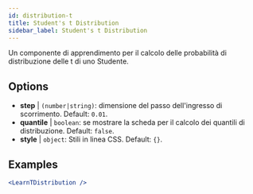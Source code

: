 ```yaml
---
id: distribution-t
title: Student's t Distribution
sidebar_label: Student's t Distribution
---
```


Un componente di apprendimento per il calcolo delle probabilità di distribuzione delle t di uno Studente.

## Options

* __step__ | `(number|string)`: dimensione del passo dell'ingresso di scorrimento. Default: `0.01`.
* __quantile__ | `boolean`: se mostrare la scheda per il calcolo dei quantili di distribuzione. Default: `false`.
* __style__ | `object`: Stili in linea CSS. Default: `{}`.


## Examples

```jsx live
<LearnTDistribution />
```

